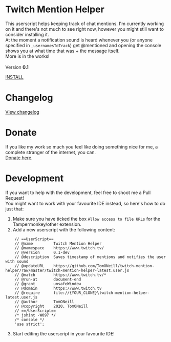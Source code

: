# Twitch Mention Helper
This userscript helps keeping track of chat mentions. I'm currently working on it and there's not much to see right now, however you might still want to consider installing it.<BR />
At the moment a notification sound is heard whenever you (or anyone specified in `_usernamesToTrack`) get @mentioned and opening the console shows you at what time that was + the message itself.<BR />More is in the works!
<BR/><BR/>
Version <strong>0.1</strong>

<A HREF="https://github.com/TomONeill/twitch-mention-helper/raw/master/twitch-mention-helper-latest.user.js">INSTALL</A>

# Changelog
<A HREF="https://raw.githubusercontent.com/TomONeill/twitch-mention-helper/master/changelog.txt">View changelog</A>

# Donate
If you like my work so much you feel like doing something nice for me, a complete stranger of the internet, you can.<BR />
<A HREF="https://www.paypal.me/TomONeill">Donate here</A>.

# Development
If you want to help with the development, feel free to shoot me a Pull Request!<BR />
You might want to work with your favourite IDE instead, so here's how to do just that:
1. Make sure you have ticked the box `Allow access to file URLs` for the Tampermonkey/other extension.
2. Add a new userscript with the following content:
```
	// ==UserScript==
	// @name         Twitch Mention Helper
	// @namespace    https://www.twitch.tv/
	// @version      0.1-dev
	// @description  Saves timestamp of mentions and notifies the user with sound
	// @updateURL 	 https://github.com/TomONeill/twitch-mention-helper/raw/master/twitch-mention-helper-latest.user.js
	// @match        https://www.twitch.tv/*
	// @run-at       document-end
	// @grant        unsafeWindow
	// @domain       https://www.twitch.tv
	// @require      file://{YOUR_CLONE}\twitch-mention-helper-latest.user.js
	// @author       TomONeill
	// @copyright    2020, TomONeill
	// ==/UserScript==
	/* jshint -W097 */
	/* console */
	'use strict';
```
3. Start editing the userscript in your favourite IDE!
